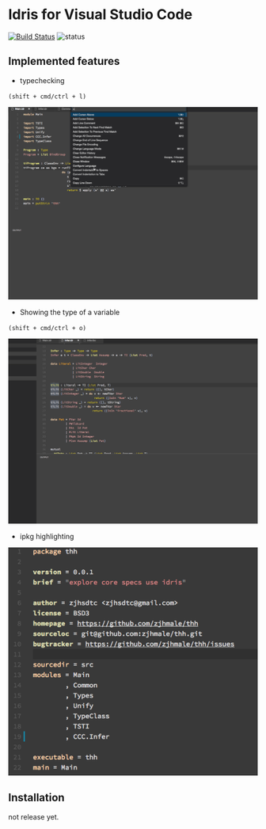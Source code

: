 # Idris for Visual Studio Code

[![Build Status](https://travis-ci.org/zjhmale/vscode-idris.svg?branch=master)](https://travis-ci.org/zjhmale/vscode-idris)
![status](https://img.shields.io/badge/status-working%20in%20progress-red.svg)

## Implemented features

* typechecking

`(shift + cmd/ctrl + l)`

![typechecking](./images/screenshots/typechecking.gif)

* Showing the type of a variable

`(shift + cmd/ctrl + o)`

![typeof](./images/screenshots/typeof.gif)

* ipkg highlighting

![ipkg](./images/screenshots/ipkg-highlight.png)

## Installation

not release yet.

